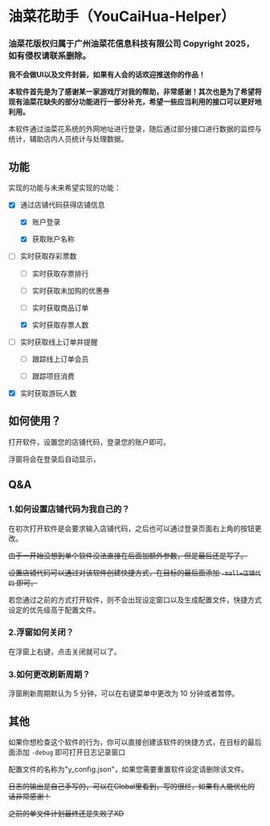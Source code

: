 # 油菜花助手（YouCaiHua-Helper）

### **油菜花版权归属于广州油菜花信息科技有限公司 Copyright 2025，如有侵权请联系删除。**

**我不会做UI以及文件封装，如果有人会的话欢迎推送你的作品！**

**本软件首先是为了感谢某一家游戏厅对我的帮助，非常感谢！其次也是为了希望将现有油菜花缺失的部分功能进行一部分补充，希望一些应当利用的接口可以更好地利用。**

本软件通过油菜花系统的外网地址进行登录，随后通过部分接口进行数据的监控与统计，辅助店内人员统计与处理数据。

## 功能

实现的功能与未来希望实现的功能：

- [x] 通过店铺代码获得店铺信息

  - [x] 账户登录

  - [x] 获取账户名称

- [ ] 实时获取存彩票数

  - [ ] 实时获取存票排行

  - [ ] 实时获取未加购的优惠券

  - [ ] 实时获取商品订单

  - [x] 实时获取存票人数

- [ ] 实时获取线上订单并提醒

  - [ ] 跟踪线上订单会员

  - [ ] 跟踪项目消费

- [x] 实时获取游玩人数

## 如何使用？

打开软件，设置您的店铺代码，登录您的账户即可。

浮窗将会在登录后自动显示，

## Q&A

### 1.如何设置店铺代码为我自己的？

在初次打开软件是会要求输入店铺代码，之后也可以通过登录页面右上角的按钮更改。

~~由于一开始没想到单个软件没法直接在后面加额外参数，但是最后还是写了。~~

~~设置店铺代码可以通过对该软件创建快捷方式，在目标的最后面添加 `-mall=店铺代码` 即可。~~

若您通过之前的方式打开软件，则不会出现设定窗口以及生成配置文件，快捷方式设定的优先级高于配置文件。

### 2.浮窗如何关闭？

在浮窗上右键，点击关闭就可以了。

### 3.如何更改刷新周期？

浮窗刷新周期默认为 5 分钟，可以在右键菜单中更改为 10 分钟或者暂停。

## 其他

如果你想检查这个软件的行为，你可以直接创建该软件的快捷方式，在目标的最后面添加 `-debug` 即可打开日志记录窗口

配置文件的名称为"y_config.json"，如果您需要重置软件设定请删除该文件。

~~日志的输出是自己手写的，可以在Global里看到，写的很烂，如果有人能优化的话非常感谢！~~

~~之前的单文件计划最终还是失败了XD~~

